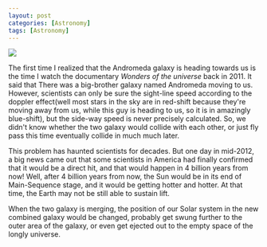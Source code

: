 ```yaml
---
layout: post
categories: [Astronomy]
tags: [Astronomy]
---
```


![](http://www.californiaindianeducation.org/science_lab/pics/space_photos/Andromeda_Galaxy.jpg)

  The first time I realized that the Andromeda galaxy is heading towards us is the time I watch the documentary *Wonders of the universe* back in 2011. It said that There was a big-brother galaxy named Andromeda moving to us. However, scientists can only be sure the sight-line speed according to the doppler effect(well most stars in the sky are in red-shift because they're moving away from us, while this guy is heading to us, so it is in amazingly blue-shift), but the side-way speed is never precisely calculated. So, we didn't know whether the two galaxy would collide with each other, or just fly pass this time eventually collide in much much later.

  This problem has haunted scientists for decades. But one day in mid-2012, a big news came out that some scientists in America had finally confirmed that it would be a direct hit, and that would happen in 4 billion years from now! Well, after 4 billion years from now, the Sun would be in its end of Main-Sequence stage, and it would be getting hotter and hotter. At that time, the Earth may not be still able to sustain lift.

  When the two galaxy is merging, the position of our Solar system in the new combined galaxy would be changed, probably get swung further to the outer area of the galaxy, or even get ejected out to the empty space of the longly universe.
